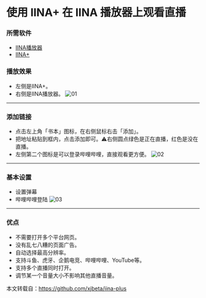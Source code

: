 # 使用 IINA+ 在 IINA 播放器上观看直播
### 所需软件
* [IINA播放器](https://www.iina.io/)
* [IINA+](file01/iina+.0.4.8.dmg)
### 播放效果
* 左侧是IINA+。
* 右侧是IINA播放器。
![01](file01/01.png)

---
### 添加链接
* 点击左上角「书本」图标，在右侧鼠标右击「添加」。
* 把地址粘贴到框内，点击添加即可。⚠️右侧圆点绿色是正在直播，红色是没在直播。
* 左侧第二个图标是可以登录哔哩哔哩，直接观看更方便。
![02](file01/02.png)

---
### 基本设置
* 设置弹幕
* 哔哩哔哩登陆
![03](file01/03.png)

---
### 优点
* 不需要打开多个平台网页。
* 没有乱七八糟的页面广告。
* 自动选择最高分辨率。
* 支持斗鱼、虎牙、企鹅电竞、哔哩哔哩、YouTube等。
* 支持多个直播同时打开。
* 调节某一个音量大小不影响其他直播音量。

本文转载自：https://github.com/xjbeta/iina-plus
